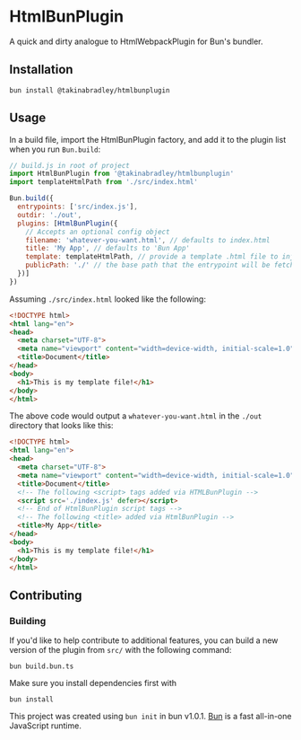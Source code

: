 # HtmlBunPlugin
A quick and dirty analogue to HtmlWebpackPlugin for Bun's bundler. 

## Installation
```
bun install @takinabradley/htmlbunplugin
```
## Usage

In a build file, import the HtmlBunPlugin factory, and add it to the plugin list when you run `Bun.build`:
```js
// build.js in root of project
import HtmlBunPlugin from '@takinabradley/htmlbunplugin'
import templateHtmlPath from './src/index.html'

Bun.build({
  entrypoints: ['src/index.js'],
  outdir: './out',
  plugins: [HtmlBunPlugin({
    // Accepts an optional config object
    filename: 'whatever-you-want.html', // defaults to index.html
    title: 'My App', // defaults to 'Bun App'
    template: templateHtmlPath, // provide a template .html file to inject scripts and title into
    publicPath: './' // the base path that the entrypoint will be fetched from, defaults to './'
  })]
})
```

Assuming `./src/index.html` looked like the following:
```html
<!DOCTYPE html>
<html lang="en">
<head>
  <meta charset="UTF-8">
  <meta name="viewport" content="width=device-width, initial-scale=1.0">
  <title>Document</title>
</head>
<body>
  <h1>This is my template file!</h1>
</body>
</html>
```

The above code would output a `whatever-you-want.html` in the `./out` directory that looks like this:
```html
<!DOCTYPE html>
<html lang="en">
<head>
  <meta charset="UTF-8">
  <meta name="viewport" content="width=device-width, initial-scale=1.0">
  <title>Document</title>
  <!-- The following <script> tags added via HTMLBunPlugin -->
  <script src='./index.js' defer></script>
  <!-- End of HtmlBunPlugin script tags -->
  <!-- The following <title> added via HtmlBunPlugin -->
  <title>My App</title>
</head>
<body>
  <h1>This is my template file!</h1>
</body>
</html>
```

## Contributing

### Building
If you'd like to help contribute to additional features, you can build a new version of the plugin from `src/` with the following command:
```
bun build.bun.ts
```

Make sure you install dependencies first with 
```
bun install
```

This project was created using `bun init` in bun v1.0.1. [Bun](https://bun.sh) is a fast all-in-one JavaScript runtime.
